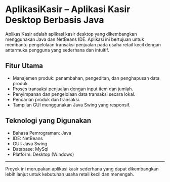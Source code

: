 # AplikasiKasir – Aplikasi Kasir Desktop Berbasis Java

AplikasiKasir adalah aplikasi kasir desktop yang dikembangkan menggunakan Java dan NetBeans IDE. Aplikasi ini bertujuan untuk membantu pengelolaan transaksi penjualan pada usaha retail kecil dengan antarmuka pengguna yang sederhana dan intuitif.

## Fitur Utama

- Manajemen produk: penambahan, pengeditan, dan penghapusan data produk.  
- Proses transaksi penjualan dengan input item dan jumlah.  
- Penyimpanan dan pengelolaan data transaksi secara lokal.  
- Pencarian produk dan transaksi.  
- Tampilan GUI menggunakan Java Swing yang responsif.

## Teknologi yang Digunakan

- Bahasa Pemrograman: Java  
- IDE: NetBeans  
- GUI: Java Swing  
- Database: MySql  
- Platform: Desktop (Windows)

---

Proyek ini merupakan aplikasi kasir sederhana yang dapat dikembangkan lebih lanjut untuk kebutuhan usaha retail kecil dan menengah.

